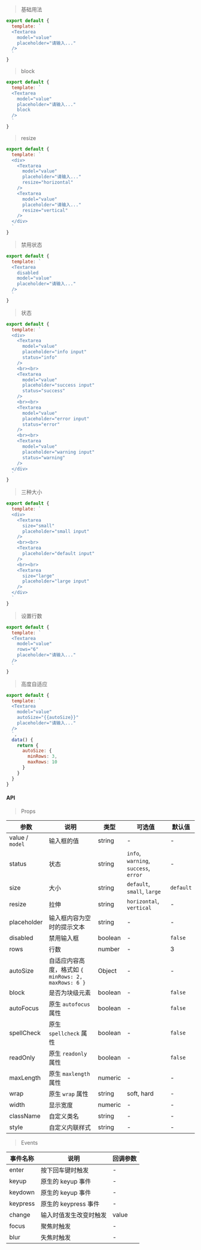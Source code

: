 > 基础用法

```js
export default {
  template: `
  <Textarea
    model="value"
    placeholder="请输入..."
  />
  `
}
```

> block

```js
export default {
  template: `
  <Textarea
    model="value"
    placeholder="请输入..."
    block
  />
  `
}
```

> resize

```js
export default {
  template: `
  <div>
    <Textarea
      model="value"
      placeholder="请输入..."
      resize="horizontal"
    />
    <Textarea
      model="value"
      placeholder="请输入..."
      resize="vertical"
    />
  </div>
  `
}
```

> 禁用状态

```js
export default {
  template: `
  <Textarea
    disabled
    model="value"
    placeholder="请输入..."
  />
  `
}
```

> 状态

```js
export default {
  template: `
  <div>
    <Textarea
      model="value"
      placeholder="info input"
      status="info"
    />
    <br><br>
    <Textarea
      model="value"
      placeholder="success input"
      status="success"
    />
    <br><br>
    <Textarea
      model="value"
      placeholder="error input"
      status="error"
    />
    <br><br>
    <Textarea
      model="value"
      placeholder="warning input"
      status="warning"
    />
  </div>
  `
}
```

> 三种大小

```js
export default {
  template: `
  <div>
    <Textarea
      size="small"
      placeholder="small input"
    />
    <br><br>
    <Textarea
      placeholder="default input"
    />
    <br><br>
    <Textarea
      size="large"
      placeholder="large input"
    />
  </div>
  `
}
```

> 设置行数

```js
export default {
  template: `
  <Textarea
    model="value"
    rows="6"
    placeholder="请输入..."
  />
  `
}
```

> 高度自适应

```js
export default {
  template: `
  <Textarea
    model="value"
    autoSize="{{autoSize}}"
    placeholder="请输入..."
  />
  `,
  data() {
    return {
      autoSize: {
        minRows: 3,
        maxRows: 10
      }
    }
  }
}
```

#### API

> Props

参数 | 说明 | 类型 | 可选值 | 默认值
---|---|---|---|---
value / `model` | 输入框的值 | string | - | -
status | 状态 | string | `info`, `warning`, `success`, `error` | -
size | 大小 | string | `default`, `small`, `large` | `default`
resize | 拉伸 | string | `horizontal`, `vertical` | -
placeholder | 输入框内容为空时的提示文本 | string | - | -
disabled | 禁用输入框 | boolean | - | `false`
rows | 行数 | number | - | 3
autoSize | 自适应内容高度，格式如 `{ minRows: 2, maxRows: 6 }` | Object | - | -
block | 是否为块级元素 | boolean | - | `false`
autoFocus | 原生 `autofocus` 属性 | boolean | - | `false`
spellCheck | 原生 `spellcheck` 属性 | boolean | - | `false`
readOnly | 原生 `readonly` 属性 | boolean | - | `false`
maxLength | 原生 `maxlength` 属性 | numeric | - | -
wrap | 原生 `wrap` 属性 | string | soft, hard | -
width | 显示宽度 | numeric | - | -
className | 自定义类名 | string | - | -
style | 自定义内联样式 | string | - | -

> Events

事件名称 | 说明 | 回调参数
---|---|---
enter | 按下回车键时触发 | -
keyup | 原生的 keyup 事件 | -
keydown | 原生的 keyup 事件 | -
keypress | 原生的 keypress 事件 | -
change | 输入时值发生改变时触发 | value
focus | 聚焦时触发 | -
blur | 失焦时触发 | -